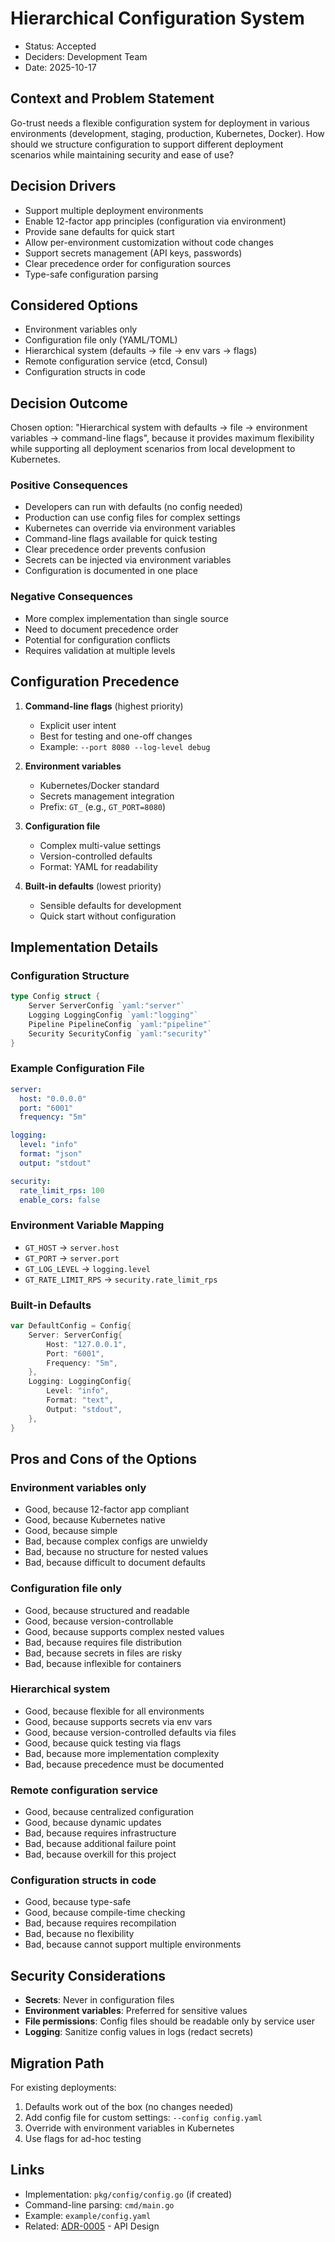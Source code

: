 # Hierarchical Configuration System

- Status: Accepted
- Deciders: Development Team
- Date: 2025-10-17

## Context and Problem Statement

Go-trust needs a flexible configuration system for deployment in various environments (development, staging, production, Kubernetes, Docker). How should we structure configuration to support different deployment scenarios while maintaining security and ease of use?

## Decision Drivers

- Support multiple deployment environments
- Enable 12-factor app principles (configuration via environment)
- Provide sane defaults for quick start
- Allow per-environment customization without code changes
- Support secrets management (API keys, passwords)
- Clear precedence order for configuration sources
- Type-safe configuration parsing

## Considered Options

- Environment variables only
- Configuration file only (YAML/TOML)
- Hierarchical system (defaults → file → env vars → flags)
- Remote configuration service (etcd, Consul)
- Configuration structs in code

## Decision Outcome

Chosen option: "Hierarchical system with defaults → file → environment variables → command-line flags", because it provides maximum flexibility while supporting all deployment scenarios from local development to Kubernetes.

### Positive Consequences

- Developers can run with defaults (no config needed)
- Production can use config files for complex settings
- Kubernetes can override via environment variables
- Command-line flags available for quick testing
- Clear precedence order prevents confusion
- Secrets can be injected via environment variables
- Configuration is documented in one place

### Negative Consequences

- More complex implementation than single source
- Need to document precedence order
- Potential for configuration conflicts
- Requires validation at multiple levels

## Configuration Precedence

1. **Command-line flags** (highest priority)
   - Explicit user intent
   - Best for testing and one-off changes
   - Example: `--port 8080 --log-level debug`

2. **Environment variables**
   - Kubernetes/Docker standard
   - Secrets management integration
   - Prefix: `GT_` (e.g., `GT_PORT=8080`)

3. **Configuration file**
   - Complex multi-value settings
   - Version-controlled defaults
   - Format: YAML for readability

4. **Built-in defaults** (lowest priority)
   - Sensible defaults for development
   - Quick start without configuration

## Implementation Details

### Configuration Structure

```go
type Config struct {
    Server ServerConfig `yaml:"server"`
    Logging LoggingConfig `yaml:"logging"`
    Pipeline PipelineConfig `yaml:"pipeline"`
    Security SecurityConfig `yaml:"security"`
}
```

### Example Configuration File

```yaml
server:
  host: "0.0.0.0"
  port: "6001"
  frequency: "5m"

logging:
  level: "info"
  format: "json"
  output: "stdout"

security:
  rate_limit_rps: 100
  enable_cors: false
```

### Environment Variable Mapping

- `GT_HOST` → `server.host`
- `GT_PORT` → `server.port`
- `GT_LOG_LEVEL` → `logging.level`
- `GT_RATE_LIMIT_RPS` → `security.rate_limit_rps`

### Built-in Defaults

```go
var DefaultConfig = Config{
    Server: ServerConfig{
        Host: "127.0.0.1",
        Port: "6001",
        Frequency: "5m",
    },
    Logging: LoggingConfig{
        Level: "info",
        Format: "text",
        Output: "stdout",
    },
}
```

## Pros and Cons of the Options

### Environment variables only

- Good, because 12-factor app compliant
- Good, because Kubernetes native
- Good, because simple
- Bad, because complex configs are unwieldy
- Bad, because no structure for nested values
- Bad, because difficult to document defaults

### Configuration file only

- Good, because structured and readable
- Good, because version-controllable
- Good, because supports complex nested values
- Bad, because requires file distribution
- Bad, because secrets in files are risky
- Bad, because inflexible for containers

### Hierarchical system

- Good, because flexible for all environments
- Good, because supports secrets via env vars
- Good, because version-controlled defaults via files
- Good, because quick testing via flags
- Bad, because more implementation complexity
- Bad, because precedence must be documented

### Remote configuration service

- Good, because centralized configuration
- Good, because dynamic updates
- Bad, because requires infrastructure
- Bad, because additional failure point
- Bad, because overkill for this project

### Configuration structs in code

- Good, because type-safe
- Good, because compile-time checking
- Bad, because requires recompilation
- Bad, because no flexibility
- Bad, because cannot support multiple environments

## Security Considerations

- **Secrets**: Never in configuration files
- **Environment variables**: Preferred for sensitive values
- **File permissions**: Config files should be readable only by service user
- **Logging**: Sanitize config values in logs (redact secrets)

## Migration Path

For existing deployments:

1. Defaults work out of the box (no changes needed)
2. Add config file for custom settings: `--config config.yaml`
3. Override with environment variables in Kubernetes
4. Use flags for ad-hoc testing

## Links

- Implementation: `pkg/config/config.go` (if created)
- Command-line parsing: `cmd/main.go`
- Example: `example/config.yaml`
- Related: [ADR-0005](0005-api-design.md) - API Design
